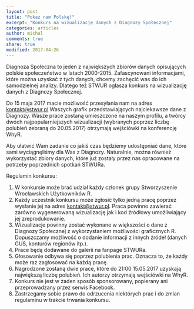 ```yaml
---
layout: post
title: "Pokaż nam Polskę!"
excerpt: "Konkurs na wizualizację danych z Diagnozy Społecznej"
categories: articles
author: michal
comments: true
share: true
modified: 2017-04-26
---
```


Diagnoza Społeczna to jeden z największych zbiorów danych opisujących polskie społeczeństwo w latach 2000-2015. Zafascynowani informacjami, które można uzyskać z tych danych, chcemy zachęcić was do ich samodzielnej analizy. Dlatego też STWUR ogłasza konkurs na wizualizację danych z Diagnozy Społecznej. 

Do 15 maja 2017 macie możliwość przesyłania nam na adres kontakt@stwur.pl Waszych grafik przedstawiających najciekawsze dane z Diagnozy. Wasze prace zostaną umieszczone na naszym profilu, a twórcy dwóch najpopularniejszych wizualizacji (wybranych poprzez liczbę polubień zebraną do 20.05.2017) otrzymają wejściówki na konferencję WhyR.

Aby ułatwić Wam zadanie co jakiś czas będziemy udostępniać dane, które sami wyciągnęliśmy dla Was z Diagnozy. Naturalnie, można również wykorzystać zbiory danych, które już zostały przez nas opracowane na potrzeby poprzednich spotkań STWURa.

Regulamin konkursu:

1. W konkursie może brać udział każdy członek grupy Stworzyszenie Wrocławskich Użytkowników R.
2. Każdy uczestnik konkursu może zgłosić tylko jedną pracę poprzez wysłanie jej na  adres kontakt@stwur.pl. Praca powinno zawierać zarówno wygenerowaną wizualizację jak i kod źródłowy umożliwiający jej zreprodukowanie.
3. Wizualizacje powinny zostać wykonane w większości o dane z Diagnozy Społecznej z wykorzystaniem możliwości graficznych R. Dopuszczamy możliwość o dodanie informacji z innych źródeł (danych GUS, konturów regionów itp.).
3. Prace będą dodawane do galerii na fanpage STWURa.
4. Głosowanie odbywa się poprzez polubienia prac. Oznacza to, że każdy może raz zagłosować na każdą pracę. 
5. Nagrodzone zostaną dwie prace, które do 21:00 15.05.2017 uzyskają największą liczbę polubień. Ich autorzy otrzymają wejściówki na WhyR.
6. Konkurs nie jest w żaden sposób sponsorowany, popierany ani przeprowadzany przez serwis Facebook.
6. Zastrzegamy sobie prawo do odrzucenia niektórych prac i do zmian regulaminu w trakcie trwania konkursu.
